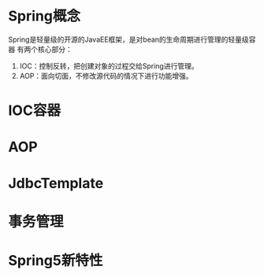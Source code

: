 # Spring概念
Spring是轻量级的开源的JavaEE框架，是对bean的生命周期进行管理的轻量级容器
有两个核心部分：
1. IOC：控制反转，把创建对象的过程交给Spring进行管理。
2. AOP：面向切面，不修改源代码的情况下进行功能增强。
# IOC容器

# AOP

# JdbcTemplate

# 事务管理

# Spring5新特性